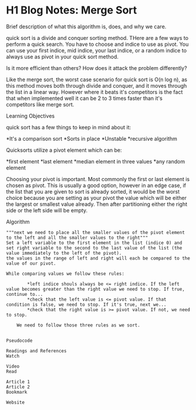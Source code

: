 # H1 Blog Notes: Merge Sort


Brief description of what this algorithm is, does, and why we care.

quick sort is a divide and conquer sorting method. THere are a few ways to perform a quick search. You have to choose and indice to use as pivot. You can use your first indice, mid indice,  your last indice, or a random indice to always use as pivot in your quick sort method.


Is it more efficient than others? How does it attack the problem differently?

Like the merge sort, the worst case scenario for quick sort is O(n log n), as this method moves both through divide and conquer, and it moves through the list in a linear way. 
However where it beats it's competitors is the fact that when implemented well it can be 2 to 3 times faster than it's competitors like merge sort. 


Learning Objectives


quick sort has a few things to keep in mind about it:

*It's a comparison sort
*Sorts in place
*Unstable
*recursive algorithm

Quicksorts utilize a pivot element which can be:

*first element
*last element
*median element in three values
*any random element

Choosing your pivot is important. Most commonly the first or last element is chosen as pivot. This is usually a good option, however in an edge case, if the list that you are given to sort is already sorted, it would be the worst choice because you are setting as your pivot the value which will be either the largest or smallest value already. Then after partitioning either the right side or the left side will be empty. 


Algorithm


```Select the pivot element - > let's set it equal to the last value in the list.
"""next we need to place all the smaller values of the pivot element to the left and all the smaller values to the right"""
Set a left variable to the first element in the list (indice 0) and 
set right variable to the second to the last value of the list (the value immediately to the left of the pivot).
the values in the range of left and right will each be compared to the value of our pivot.

While comparing values we follow these rules:

        *left indice shouls always be <= right indice. If the left value becomes greater than the right value we need to stop. If true, continue to...
        *check that the left value is <= pivot value. If that condition is false, we need to stop. If it's true, next we...
        *check that the right value is >= pivot value. If not, we need to stop.

    We need to follow those three rules as we sort.


Pseudocode

Readings and References
Watch

Video
Read

Article 1
Article 2
Bookmark

Website